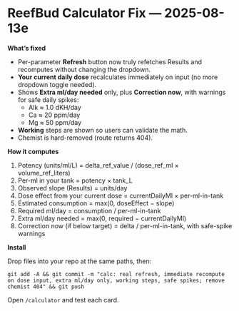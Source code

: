 # ReefBud Calculator Fix — 2025-08-13e

**What’s fixed**

- Per-parameter **Refresh** button now truly refetches Results and recomputes without changing the dropdown.
- **Your current daily dose** recalculates immediately on input (no more dropdown toggle needed).
- Shows **Extra ml/day needed** only, plus **Correction now**, with warnings for safe daily spikes:
  - Alk ≈ 1.0 dKH/day
  - Ca ≈ 20 ppm/day
  - Mg ≈ 50 ppm/day
- **Working** steps are shown so users can validate the math.
- Chemist is hard-removed (route returns 404).

**How it computes**

1) Potency (units/ml/L) = delta_ref_value / (dose_ref_ml × volume_ref_liters)  
2) Per-ml in your tank = potency × tank_L  
3) Observed slope (Results) = units/day  
4) Dose effect from your current dose = currentDailyMl × per-ml-in-tank  
5) Estimated consumption = max(0, doseEffect − slope)  
6) Required ml/day = consumption / per-ml-in-tank  
7) Extra ml/day needed = max(0, required − currentDailyMl)  
8) Correction now (if below target) = delta / per-ml-in-tank, with safe-spike warnings

**Install**

Drop files into your repo at the same paths, then:

```
git add -A && git commit -m "calc: real refresh, immediate recompute on dose input, extra ml/day only, working steps, safe spikes; remove chemist 404" && git push
```

Open `/calculator` and test each card.

